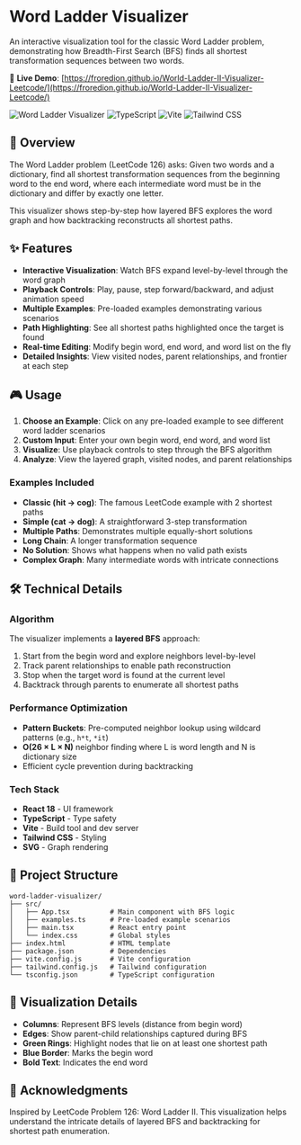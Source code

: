 # Word Ladder Visualizer

An interactive visualization tool for the classic Word Ladder problem, demonstrating how Breadth-First Search (BFS) finds all shortest transformation sequences between two words.

🔗 **Live Demo**: [https://froredion.github.io/World-Ladder-II-Visualizer-Leetcode/](https://froredion.github.io/World-Ladder-II-Visualizer-Leetcode/)

![Word Ladder Visualizer](https://img.shields.io/badge/React-18.3.1-blue) ![TypeScript](https://img.shields.io/badge/TypeScript-5.3-blue) ![Vite](https://img.shields.io/badge/Vite-5.0-purple) ![Tailwind CSS](https://img.shields.io/badge/Tailwind-3.3-cyan)

## 🎯 Overview

The Word Ladder problem (LeetCode 126) asks: Given two words and a dictionary, find all shortest transformation sequences from the beginning word to the end word, where each intermediate word must be in the dictionary and differ by exactly one letter.

This visualizer shows step-by-step how layered BFS explores the word graph and how backtracking reconstructs all shortest paths.

## ✨ Features

- **Interactive Visualization**: Watch BFS expand level-by-level through the word graph
- **Playback Controls**: Play, pause, step forward/backward, and adjust animation speed
- **Multiple Examples**: Pre-loaded examples demonstrating various scenarios
- **Path Highlighting**: See all shortest paths highlighted once the target is found
- **Real-time Editing**: Modify begin word, end word, and word list on the fly
- **Detailed Insights**: View visited nodes, parent relationships, and frontier at each step

## 🎮 Usage

1. **Choose an Example**: Click on any pre-loaded example to see different word ladder scenarios
2. **Custom Input**: Enter your own begin word, end word, and word list
3. **Visualize**: Use playback controls to step through the BFS algorithm
4. **Analyze**: View the layered graph, visited nodes, and parent relationships

### Examples Included

- **Classic (hit → cog)**: The famous LeetCode example with 2 shortest paths
- **Simple (cat → dog)**: A straightforward 3-step transformation
- **Multiple Paths**: Demonstrates multiple equally-short solutions
- **Long Chain**: A longer transformation sequence
- **No Solution**: Shows what happens when no valid path exists
- **Complex Graph**: Many intermediate words with intricate connections

## 🛠️ Technical Details

### Algorithm

The visualizer implements a **layered BFS** approach:

1. Start from the begin word and explore neighbors level-by-level
2. Track parent relationships to enable path reconstruction
3. Stop when the target word is found at the current level
4. Backtrack through parents to enumerate all shortest paths

### Performance Optimization

- **Pattern Buckets**: Pre-computed neighbor lookup using wildcard patterns (e.g., `h*t`, `*it`)
- **O(26 × L × N)** neighbor finding where L is word length and N is dictionary size
- Efficient cycle prevention during backtracking

### Tech Stack

- **React 18** - UI framework
- **TypeScript** - Type safety
- **Vite** - Build tool and dev server
- **Tailwind CSS** - Styling
- **SVG** - Graph rendering

## 📁 Project Structure

```
word-ladder-visualizer/
├── src/
│   ├── App.tsx          # Main component with BFS logic
│   ├── examples.ts      # Pre-loaded example scenarios
│   ├── main.tsx         # React entry point
│   └── index.css        # Global styles
├── index.html           # HTML template
├── package.json         # Dependencies
├── vite.config.js       # Vite configuration
├── tailwind.config.js   # Tailwind configuration
└── tsconfig.json        # TypeScript configuration
```

## 🎨 Visualization Details

- **Columns**: Represent BFS levels (distance from begin word)
- **Edges**: Show parent-child relationships captured during BFS
- **Green Rings**: Highlight nodes that lie on at least one shortest path
- **Blue Border**: Marks the begin word
- **Bold Text**: Indicates the end word

## 🙏 Acknowledgments

Inspired by LeetCode Problem 126: Word Ladder II. This visualization helps understand the intricate details of layered BFS and backtracking for shortest path enumeration.
